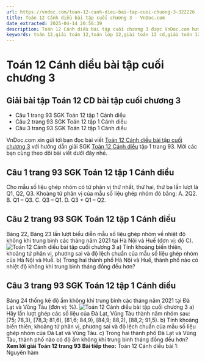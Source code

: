 ```yaml
---
url: https://vndoc.com/toan-12-canh-dieu-bai-tap-cuoi-chuong-3-322226
title: Toán 12 Cánh diều bài tập cuối chương 3 - VnDoc.com
date_extracted: 2025-04-14 20:56:39
description: Toán 12 Cánh diều bài tập cuối chương 3 được VnDoc.com hướng dẫn bạn đọc trả lời các câu hỏi trong SGK Toán 12 Cánh diều trang 93. Mời các bạn cùng theo dõi bài viết dưới đây.
keywords: toán 12,giải toán 12,toán lớp 12,giải toán 12 cd,giải toán 12 tập 1,giải toán 12 Cánh diều,toán 12 Cánh diều tập 1,toán 12 Cánh diều,Toán 12 Cánh diều Bài bài tập cuối chương,giải Toán 12 Cánh diều Bài bài tập cuối chương 3,toán 12 cd bài bài tập cuối chương 3,Toán 12 Cánh diều bài tập cuối chương 3,bài tập cuối chương 3,Toán 12 Cánh diều trang 93,giải toán 12 trang 93,giải Toán 12 Cánh diều trang 93
---
```


# Toán 12 Cánh diều bài tập cuối chương 3
## Giải bài tập Toán 12 CD bài tập cuối chương 3
  * Câu 1 trang 93 SGK Toán 12 tập 1 Cánh diều
  * Câu 2 trang 93 SGK Toán 12 tập 1 Cánh diều
  * Câu 3 trang 93 SGK Toán 12 tập 1 Cánh diều

VnDoc.com xin gửi tới bạn đọc bài viết [Toán 12 Cánh diều bài tập cuối chương 3](<https://vndoc.com/toan-12-canh-dieu-bai-tap-cuoi-chuong-3-322226>) với hướng dẫn giải SGK [Toán 12 Cánh diều](<https://vndoc.com/toan-12-canh-dieu>) tập 1 trang 93. Mời các bạn cùng theo dõi bài viết dưới đây nhé.
## Câu 1 trang 93 SGK Toán 12 tập 1 Cánh diều
Cho mẫu số liệu ghép nhóm có tứ phân vị thứ nhất, thứ hai, thứ ba lần lượt là Q1, Q2, Q3. Khoảng tứ phân vị của mẫu số liệu ghép nhóm đó bằng:
A. 2Q2.
B. Q1 – Q3.
C. Q3 – Q1.
D. Q3 \+ Q1 – Q2.
## Câu 2 trang 93 SGK Toán 12 tập 1 Cánh diều
Bảng 22, Bảng 23 lần lượt biểu diễn mẫu số liệu ghép nhóm về nhiệt độ không khí trung bình các tháng năm 2021 tại Hà Nội và Huế \(đơn vị: độ C\).
![Toán 12 Cánh diều bài tập cuối chương 3](https://i.vdoc.vn/data/image/2024/06/14/toan-12-canh-dieu-bai-on-tap-cuoi-chuong-3-1.png)
a\) Tính khoảng biến thiên, khoảng tứ phân vị, phương sai và độ lệch chuẩn của mẫu số liệu ghép nhóm của Hà Nội và Huế.
b\) Trong hai thành phố Hà Nội và Huế, thành phố nào có nhiệt độ không khí trung bình tháng đồng đều hơn?
## Câu 3 trang 93 SGK Toán 12 tập 1 Cánh diều
Bảng 24 thống kê độ ẩm không khí trung bình các tháng năm 2021 tại Đà Lạt và Vũng Tàu \(đơn vị: %\).
![Toán 12 Cánh diều bài tập cuối chương 3](https://i.vdoc.vn/data/image/2024/06/14/toan-12-canh-dieu-bai-on-tap-cuoi-chuong-3-2.png)
a\) Hãy lần lượt ghép các số liệu của Đà Lạt, Vũng Tàu thành năm nhóm sau:
\[75; 78,3\), \[78,3; 81,6\), \[81,6; 84,9\), \[84,9; 88,2\), \[88,2; 91,5\).
b\) Tính khoảng biến thiên, khoảng tứ phân vị, phương sai và độ lệch chuẩn của mẫu số liệu ghép nhóm của Đà Lạt và Vũng Tàu.
c\) Trong hai thành phố Đà Lạt và Vũng Tàu, thành phố nào có độ ẩm không khí trung bình tháng đồng đều hơn?
**Xem lời giải Toán 12 trang 93**
**Bài tiếp theo:** Toán 12 Cánh diều bài 1: Nguyên hàm
